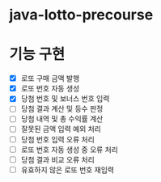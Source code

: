 # java-lotto-precourse

# 기능 구현
- [x] 로또 구매 금액 발행
- [x] 로또 번호 자동 생성
- [x] 당첨 번호 및 보너스 번호 입력
- [ ] 당첨 결과 계산 및 등수 판정
- [ ] 당첨 내역 및 총 수익률 계산
- [ ] 잘못된 금액 입력 예외 처리
- [ ] 당첨 번호 입력 오류 처리
- [ ] 로또 번호 자동 생성 중 오류 처리
- [ ] 당첨 결과 비교 오류 처리
- [ ] 유효하지 않은 로또 번호 재입력